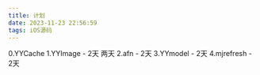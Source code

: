 ```yaml
---
title: 计划
date: 2023-11-23 22:56:59
tags: iOS源码
---
```


0.YYCache
1.YYImage - 2天  两天
2.afn - 2天
3.YYmodel - 2天
4.mjrefresh - 2天
